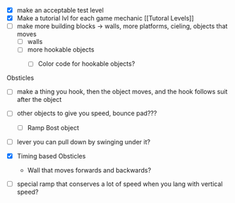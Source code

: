 - [x] make an acceptable test level
- [x] Make a tutorial lvl for each game mechanic [[Tutoral Levels]]
- [ ] make more building blocks -> walls, more platforms, cieling, objects that moves
	- [ ] walls
	- [ ] more hookable objects
		- [ ] Color code for hookable objects?



Obsticles
- [ ] make a thing you hook, then the object moves, and the hook follows suit after the object
- [ ] other objects to give you speed, bounce pad???
	- [ ] Ramp Bost object
- [ ] lever you can pull down by swinging under it?
- [x] Timing based Obsticles
	- Wall that moves forwards and backwards?

- [ ] special ramp that conserves a lot of speed when you lang with vertical speed?
